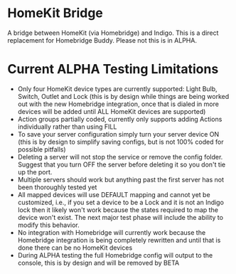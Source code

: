 HomeKit Bridge
==========

A bridge between HomeKit (via Homebridge) and Indigo.  This is a direct replacement for Homebridge Buddy.  Please not this is in ALPHA.


Current ALPHA Testing Limitations
==========

* Only four HomeKit device types are currently supported: Light Bulb, Switch, Outlet and Lock (this is by design while things are being worked out with the new Homebridge integration, once that is dialed in more devices will be added until ALL HomeKit devices are supported)
* Action groups partially coded, currently only supports adding Actions individually rather than using FILL
* To save your server configuration simply turn your server device ON (this is by design to simplify saving configs, but is not 100% coded for possible pitfalls)
* Deleting a server will not stop the service or remove the config folder.  Suggest that you turn OFF the server before deleting it so you don't tie up the port.
* Multiple servers should work but anything past the first server has not been thoroughly tested yet
* All mapped devices will use DEFAULT mapping and cannot yet be customized, i.e., if you set a device to be a Lock and it is not an Indigo lock then it likely won't work because the states required to map the device won't exist.  The next major test phase will include the ability to modify this behavior.
* No integration with Homebridge will currently work because the Homebridge integration is being completely rewritten and until that is done there can be no HomeKit devices
* During ALPHA testing the full Homebridge config will output to the console, this is by design and will be removed by BETA

